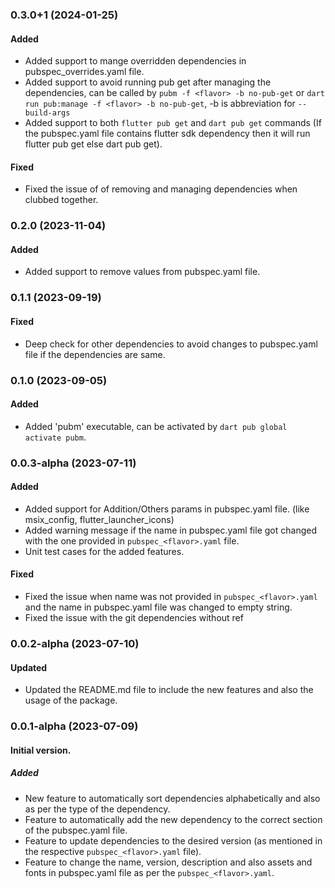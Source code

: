 ### 0.3.0+1 (2024-01-25)
#### Added
- Added support to mange overridden dependencies in pubspec_overrides.yaml file.
- Added support to avoid running pub get after managing the dependencies, can be called by `pubm -f <flavor> -b no-pub-get` or `dart run pub:manage -f <flavor> -b no-pub-get`, -b is abbreviation for `--build-args`
- Added support to both `flutter pub get` and `dart pub get` commands (If the pubspec.yaml file contains flutter sdk dependency then it will run flutter pub get else dart pub get).

#### Fixed
- Fixed the issue of of removing and managing dependencies when clubbed together. 

### 0.2.0 (2023-11-04)
#### Added
- Added support to remove values from pubspec.yaml file.

### 0.1.1 (2023-09-19)
#### Fixed
- Deep check for other dependencies  to avoid changes to pubspec.yaml file if the dependencies are same.

### 0.1.0 (2023-09-05)
#### Added
- Added 'pubm' executable, can be activated by `dart pub global activate pubm`.

### 0.0.3-alpha (2023-07-11)
#### Added
- Added support for Addition/Others params in pubspec.yaml file. (like msix_config, flutter_launcher_icons)
- Added warning message if the name in pubspec.yaml file got changed with the one provided in `pubspec_<flavor>.yaml` file.
- Unit test cases for the added features.

#### Fixed
- Fixed the issue when name was not provided in `pubspec_<flavor>.yaml` and the name in pubspec.yaml file was changed to empty string.
- Fixed the issue with the git dependencies without ref

### 0.0.2-alpha (2023-07-10)
#### Updated
- Updated the README.md file to include the new features and also the usage of the package.

### 0.0.1-alpha (2023-07-09)

#### Initial version.
##### Added
- New feature to automatically sort dependencies alphabetically and also as per the type of the dependency.
- Feature to automatically add the new dependency to the correct section of the pubspec.yaml file.
- Feature to update dependencies to the desired version (as mentioned in the respective `pubspec_<flavor>.yaml` file).
- Feature to change the name, version, description and also assets and fonts in pubspec.yaml file as per the `pubspec_<flavor>.yaml`.

